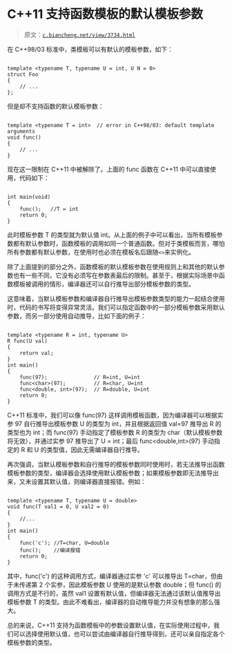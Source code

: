# C++11 支持函数模板的默认模板参数

> 原文：[`c.biancheng.net/view/3734.html`](http://c.biancheng.net/view/3734.html)

在 C++98/03 标准中，类模板可以有默认的模板参数，如下：

```

template <typename T, typename U = int, U N = 0>
struct Foo
{
    // ...
};
```

但是却不支持函数的默认模板参数：

```

template <typename T = int>  // error in C++98/03: default template arguments
void func()
{
    // ...
}
```

现在这一限制在 C++11 中被解除了。上面的 func 函数在 C++11 中可以直接使用，代码如下：

```

int main(void)
{
    func();   //T = int
    return 0;
}
```

此时模板参数 T 的类型就为默认值 int。从上面的例子中可以看出，当所有模板参数都有默认参数时，函数模板的调用如同一个普通函数。但对于类模板而言，哪怕所有参数都有默认参数，在使用时也必须在模板名后跟随`<>`来实例化。

除了上面提到的部分之外，函数模板的默认模板参数在使用规则上和其他的默认参数也有一些不同，它没有必须写在参数表最后的限制。甚至于，根据实际场景中函数模板被调用的情形，编译器还可以自行推导出部分模板参数的类型。

这意味着，当默认模板参数和编译器自行推导出模板参数类型的能力一起结合使用时，代码的书写将变得异常灵活。我们可以指定函数中的一部分模板参数采用默认参数，而另一部分使用自动推导，比如下面的例子：

```

template <typename R = int, typename U>
R func(U val)
{
    return val;
}
int main()
{
    func(97);               // R=int, U=int
    func<char>(97);         // R=char, U=int
    func<double, int>(97);  // R=double, U=int
    return 0;
}
```

C++11 标准中，我们可以像 func(97) 这样调用模板函数，因为编译器可以根据实参 97 自行推导出模板参数 U 的类型为 int，并且根据返回值 val=97 推导出 R 的类型也为 int；而 func<char>(97) 手动指定了模板参数 R 的类型为 char（默认模板参数将无效），并通过实参 97 推导出了 U = int；最后 func<double,int>(97) 手动指定的 R 和 U 的类型值，因此无需编译器自行推导。

再次强调，当默认模板参数和自行推导的模板参数同时使用时，若无法推导出函数模板参数的类型，编译器会选择使用默认模板参数；如果模板参数即无法推导出来，又未设置其默认值，则编译器直接报错。例如：

```

template <typename T, typename U = double>
void func(T val1 = 0, U val2 = 0)
{
    //...
}
int main()
{
    func('c'); //T=char, U=double
    func();    //编译报错
    return 0;
}
```

其中，func('c') 的这种调用方式，编译器通过实参 'c' 可以推导出 T=char，但由于未传递第 2 个实参，因此模板参数 U 使用的是默认参数 double；但 func() 的调用方式是不行的，虽然 val1 设置有默认值，但编译器无法通过该默认值推导出模板参数 T 的类型。由此不难看出，编译器的自动推导能力并没有想象的那么强大。

总的来说，C++11 支持为函数模板中的参数设置默认值，在实际使用过程中，我们可以选择使用默认值，也可以尝试由编译器自行推导得到，还可以亲自指定各个模板参数的类型。